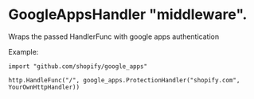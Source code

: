 # GoogleAppsHandler "middleware". 

Wraps the passed HandlerFunc with google apps authentication
 
Example: 

    import "github.com/shopify/google_apps"

    http.HandleFunc("/", google_apps.ProtectionHandler("shopify.com", YourOwnHttpHandler))
